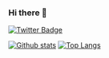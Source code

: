 ### Hi there 👋
[![Twitter Badge](https://img.shields.io/badge/-tosh2230-00acee?style=flat&logo=twitter&logoColor=white&link=https://twitter.com/tosh2230/)](https://www.twitter.com/tosh2230/) 

[![Github stats](https://github-readme-stats.vercel.app/api?username=tosh223&show_icons=true&include_all_commits=true)](https://github.com/tosh223/github-readme-stats)
[![Top Langs](https://github-readme-stats.vercel.app/api/top-langs/?username=tosh223&langs_count=8&hide=jupyter%20notebook)](https://github.com/tosh223/github-readme-stats)


<!--
**tosh223/tosh223** is a ✨ _special_ ✨ repository because its `README.md` (this file) appears on your GitHub profile.

Here are some ideas to get you started:

- 🔭 I’m currently working on ...
- 🌱 I’m currently learning ...
- 👯 I’m looking to collaborate on ...
- 🤔 I’m looking for help with ...
- 💬 Ask me about ...
- 📫 How to reach me: ...
- 😄 Pronouns: ...
- ⚡ Fun fact: ...
-->
